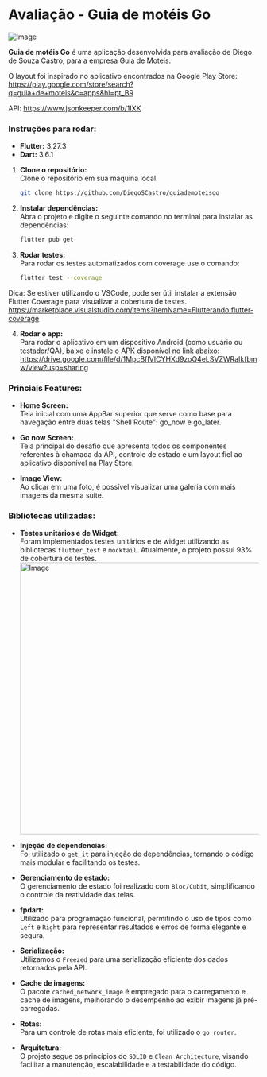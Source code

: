 # Avaliação - Guia de motéis Go

![Image](https://github.com/user-attachments/assets/86fb984b-bde5-4cd9-948a-aed5ffac0911)

**Guia de motéis Go** é uma aplicação desenvolvida para avaliação de Diego de Souza Castro, para a empresa Guia de Moteis.

O layout foi inspirado no aplicativo encontrados na Google Play Store:
https://play.google.com/store/search?q=guia+de+moteis&c=apps&hl=pt_BR

API: https://www.jsonkeeper.com/b/1IXK

### Instruções para rodar:
- **Flutter:** 3.27.3
- **Dart:** 3.6.1

1. **Clone o repositório:**  
    Clone o repositório em sua maquina local.
    ```bash
    git clone https://github.com/DiegoSCastro/guiademoteisgo

2. **Instalar dependências:**  
    Abra o projeto e digite o seguinte comando no terminal para instalar as dependências:
    ```bash
    flutter pub get   

3. **Rodar testes:**  
   Para rodar os testes automatizados com coverage use o comando:
    ```bash
    flutter test --coverage
    
Dica: Se estiver utilizando o VSCode, pode ser útil instalar a extensão Flutter Coverage para visualizar a cobertura de testes. https://marketplace.visualstudio.com/items?itemName=Flutterando.flutter-coverage


4. **Rodar o app:**  
    Para rodar o aplicativo em um dispositivo Android (como usuário ou testador/QA), baixe e instale o APK disponível no link abaixo:
    https://drive.google.com/file/d/1MpcBfIVICYHXd9zoQ4eLSVZWRaIkfbmw/view?usp=sharing

### Princiais Features:

- **Home Screen:**  
    Tela inicial com uma AppBar superior que serve como base para navegação entre duas telas "Shell Route": go_now e go_later.

- **Go now Screen:**  
    Tela principal do desafio que apresenta todos os componentes referentes à chamada da API, controle de estado e um layout fiel ao aplicativo disponível na Play Store.

- **Image View:**  
    Ao clicar em uma foto, é possível visualizar uma galeria com mais imagens da mesma suíte.

### Bibliotecas utilizadas:

- **Testes unitários e de Widget:**  
    Foram implementados testes unitários e de widget utilizando as bibliotecas `flutter_test` e `mocktail`. Atualmente, o projeto possui 93% de cobertura de testes.
    <img width="547" alt="Image" src="https://github.com/user-attachments/assets/17c13b42-ac4e-4abc-b4ec-f409a6552fcb" />

- **Injeção de dependencias:**  
    Foi utilizado o `get_it` para injeção de dependências, tornando o código mais modular e facilitando os testes.

- **Gerenciamento de estado:**  
    O gerenciamento de estado foi realizado com `Bloc/Cubit`, simplificando o controle da reatividade das telas.

- **fpdart:**  
    Utilizado para programação funcional, permitindo o uso de tipos como `Left` e `Right` para representar resultados e erros de forma elegante e segura.

- **Serialização:**  
    Utilizamos o `Freezed` para uma serialização eficiente dos dados retornados pela API.

- **Cache de imagens:**  
    O pacote `cached_network_image` é empregado para o carregamento e cache de imagens, melhorando o desempenho ao exibir imagens já pré-carregadas.

- **Rotas:**  
    Para um controle de rotas mais eficiente, foi utilizado o `go_router`.

- **Arquitetura:**  
    O projeto segue os princípios do `SOLID` e `Clean Architecture`, visando facilitar a manutenção, escalabilidade e a testabilidade do código.